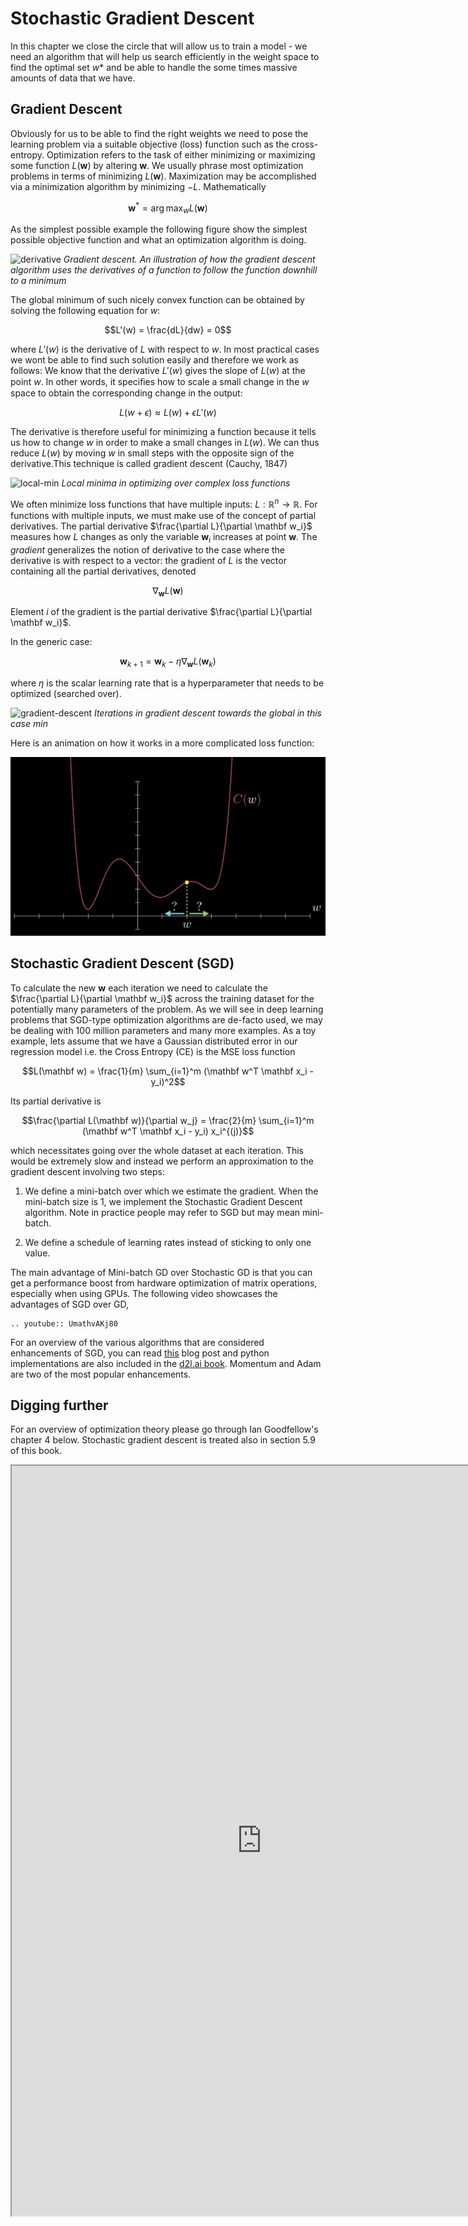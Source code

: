 # Stochastic Gradient Descent

In this chapter we close the circle that will allow us to train a model - we need an algorithm that will help us search efficiently in the weight space to find the optimal set $w*$ and be able to handle the some times massive amounts of data that we have. 

## Gradient Descent

Obviously for us to be able to find the right weights we need to pose the learning problem via a suitable objective (loss) function such as the cross-entropy.  Optimization refers to the task of either minimizing or maximizing some function $L(\mathbf w)$ by altering $\mathbf w$. We usually phrase most optimization problems in terms of minimizing $L(\mathbf w)$. Maximization may be accomplished via a minimization algorithm by minimizing $−L$. Mathematically

$$\mathbf w^* = \arg \max_w L(\mathbf w)$$

As the simplest possible example the following figure show the simplest possible objective function and what an optimization algorithm is doing. 

![derivative](images/derivative.png)
*Gradient descent. An illustration of how the gradient descent algorithm uses the derivatives of a function to follow the function downhill to a minimum*

The global minimum of such nicely convex function can be obtained by solving the following equation for $w$: 

$$L'(w) = \frac{dL}{dw} = 0$$ 

where $L'(w)$ is the derivative of $L$ with respect to $w$. In most practical cases we wont be able to find such solution easily and therefore we work as follows: We know that the  derivative $L'(w)$ gives the slope of $L(w)$ at the point $w$. In other words, it speciﬁes how to scale a small change in the $w$ space to obtain the corresponding change in the output: 

$$ L(w + \epsilon) \approx L(w) + \epsilon L'(w)$$

The derivative is therefore useful for minimizing a function because it tells us how to change $w$ in order to make a small changes in $L(w$). We can thus reduce $L(w)$ by moving $w$ in small steps with the opposite sign of the derivative.This technique is called gradient descent (Cauchy, 1847) 

![local-min](images/local-min.png)
*Local minima in optimizing over complex loss functions*

We often minimize loss functions that have multiple inputs: $L: \mathbb R^n→ \mathbb R$. For functions with multiple inputs, we must make use of the concept of partial derivatives. The partial derivative $\frac{\partial L}{\partial \mathbf w_i}$ measures how $L$ changes as only the variable $\mathbf w_i$ increases at point $\mathbf w$. The _gradient_ generalizes the notion of derivative to the case where the derivative is with respect to a vector: the gradient of $L$ is the vector containing all the partial derivatives, denoted

$$\nabla_{\mathbf w} L(\mathbf w)$$

Element $i$ of the gradient is the partial derivative $\frac{\partial L}{\partial \mathbf w_i}$.

In the generic case: 

$$\mathbf w_{k+1} = \mathbf w_k - \eta \nabla_{\mathbf w} L(\mathbf w_k)$$

where $\eta$ is the scalar learning rate that is a hyperparameter that needs to be optimized (searched over). 

![gradient-descent](images/gradient-descent.png)
*Iterations in gradient descent towards the global in this case min*

Here is an animation on how it works in a more complicated loss function:

![](images/sgd.gif)

## Stochastic Gradient Descent (SGD)

To calculate the new $\mathbf w$ each iteration we need to calculate the $\frac{\partial L}{\partial \mathbf w_i}$ across the training dataset for the potentially many parameters of the problem. As we will see in deep learning problems that SGD-type optimization algorithms are de-facto used, we may be dealing with 100 million parameters and many more examples. As a toy example, lets assume that we have a Gaussian distributed error in our regression model i.e. the Cross Entropy (CE) is the MSE loss function 

$$L(\mathbf w) = \frac{1}{m} \sum_{i=1}^m (\mathbf w^T \mathbf x_i - y_i)^2$$

Its partial derivative is 

$$\frac{\partial L(\mathbf w)}{\partial w_j} = \frac{2}{m} \sum_{i=1}^m (\mathbf w^T \mathbf x_i - y_i) x_i^{(j)}$$

which necessitates going over the whole dataset at each iteration. This would be extremely slow and instead we perform an approximation to the gradient descent involving two steps:

1. We define a mini-batch over which we estimate the gradient. When the mini-batch size is 1, we implement the Stochastic Gradient Descent algorithm. Note in practice people may refer to SGD but may mean mini-batch. 
   
2. We define a schedule of learning rates instead of sticking to only one value. 

The main advantage of Mini-batch GD over Stochastic GD is that you can get a performance boost from hardware optimization of matrix operations, especially when using GPUs. The following video showcases the advantages of SGD over GD, 

```{eval-rst}
.. youtube:: UmathvAKj80
```

For an overview of the various algorithms that are considered enhancements of SGD,  you can read [this](https://www.ruder.io/optimizing-gradient-descent/) blog post and python implementations are also included in the [d2l.ai book](https://d2l.ai/). Momentum and Adam are two of the most popular enhancements.

## Digging further

For an overview of optimization theory please go through Ian Goodfellow's chapter 4 below. Stochastic gradient descent is treated also in section 5.9 of this book.  

<iframe src="https://www.deeplearningbook.org/contents/numerical.html" width="800" height="1200"></iframe>
